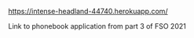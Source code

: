 https://intense-headland-44740.herokuapp.com/

Link to phonebook application from part 3 of FSO 2021
